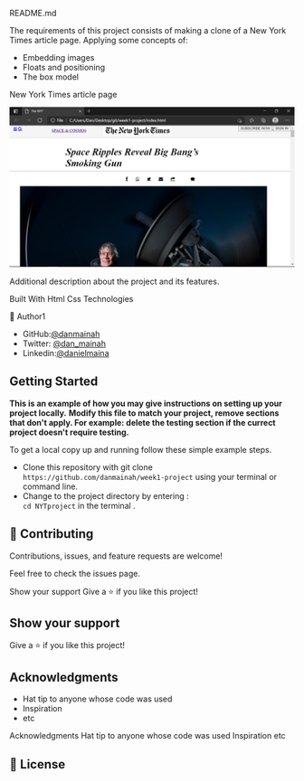 README.md                    

The requirements of this project consists of making a clone of a New York Times article page. Applying some concepts of:

- Embedding images
- Floats and positioning
- The box model


New York Times article page


![screenshot](img/nyt.png)





Additional description about the project and its features.

Built With  Html Css Technologies


👤 Author1

- GitHub:[@danmainah](https://github.com/danmainah)
- Twitter: [@dan_mainah](https://twitter.com/dan_mainah)
- Linkedin:[@danielmaina](www.linkedin.com/in/daniel-maina-315a38191)
 







## Getting Started

**This is an example of how you may give instructions on setting up your project locally.**
**Modify this file to match your project, remove sections that don't apply. For example: delete the testing section if the currect project doesn't require testing.**


To get a local copy up and running follow these simple example steps.
- Clone this repository with git clone``` https://github.com/danmainah/week1-project``` using your terminal or command line.
- Change to the project directory by entering : <br>
```cd NYTproject``` in the terminal .

## 🤝 Contributing

Contributions, issues, and feature requests are welcome!

Feel free to check the issues page.

Show your support Give a ⭐️ if you like this project!

## Show your support

Give a ⭐️ if you like this project!


## Acknowledgments

- Hat tip to anyone whose code was used
- Inspiration
- etc

Acknowledgments Hat tip to anyone whose code was used Inspiration etc

## 📝 License


